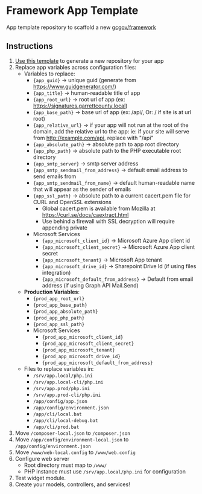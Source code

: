 # Framework App Template

App template repository to scaffold a new [gcgov/framework](https://github.com/gcgov/framework)

## Instructions

1. [Use this template](https://github.com/gcgov/framework-app-template/generate) to generate a new repository for your
   app
1. Replace app variables across configuration files:
    - Variables to replace:
        - `{app_guid}` -> unique guid (generate from https://www.guidgenerator.com/)
        - `{app_title}` -> human-readable title of app
        - `{app_root_url}` -> root url of app (ex: https://signatures.garrettcounty.local)
        - `{app_base_path}` -> base url of app (ex: /api/, Or: / if site is at url root)
        - `{app_relative_url}` -> if your app will not run at the root of the domain, add the relative url to the app: ie: if your site will serve from http://example.com/api, replace with "/api" 
        - `{app_absolute_path}` -> absolute path to app root directory
        - `{app_php_path}` -> absolute path to the PHP executable root directory
        - `{app_smtp_server}` -> smtp server address
        - `{app_smtp_sendmail_from_address}` -> default email address to send emails from
        - `{app_smtp_sendmail_from_name}` -> default human-readable name that will appear as the sender of emails
        - `{app_ssl_path}` -> absolute path to a current cacert.pem file for CURL and OpenSSL extensions
            - Global cacert.pem is available from Mozilla at https://curl.se/docs/caextract.html
            - Use behind a firewall with SSL decryption will require appending private
        - Microsoft Services
          - `{app_microsoft_client_id}` -> Microsoft Azure App client id
          - `{app_microsoft_client_secret}` -> Microsoft Azure App client secret
          - `{app_microsoft_tenant}` -> Microsoft App tenant
          - `{app_microsoft_drive_id}` -> Sharepoint Drive Id (if using files integration)
          - `{app_microsoft_default_from_address}` -> Default from email address (if using Graph API Mail.Send)
    - **Production Variables**:
        - `{prod_app_root_url}`
        - `{prod_app_base_path}`
        - `{prod_app_absolute_path}`
        - `{prod_app_php_path}`
        - `{prod_app_ssl_path}`
        - Microsoft Services
            - `{prod_app_microsoft_client_id}`
            - `{prod_app_microsoft_client_secret}`
            - `{prod_app_microsoft_tenant}`
            - `{prod_app_microsoft_drive_id}`
            - `{prod_app_microsoft_default_from_address}`
    - Files to replace variables in:
        - `/srv/app.local/php.ini`
        - `/srv/app.local-cli/php.ini`
        - `/srv/app.prod/php.ini`
        - `/srv/app.prod-cli/php.ini`
        - `/app/config/app.json`
        - `/app/config/environment.json`
        - `/app/cli/local.bat`
        - `/app/cli/local-debug.bat`
        - `/app/cli/prod.bat`
1. Move `/composer-local.json` to `/composer.json`
1. Move `/app/config/environment-local.json` to `/app/config/environment.json`
1. Move `/www/web-local.config` to `/www/web.config`
1. Configure web server
   - Root directory must map to `/www/`
   - PHP instance must use `/srv/app.local/php.ini` for configuration
1. Test widget module.
1. Create your models, controllers, and services!